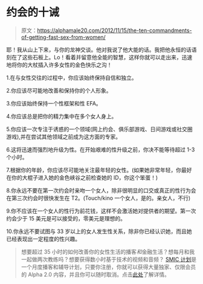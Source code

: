 # 约会的十诫

> 原文：<https://alphamale20.com/2012/11/15/the-ten-commandments-of-getting-fast-sex-from-women/>

耶！我从山上下来，与你的龙神交谈。他对我说了他大能的话。我把他永恒的话语刻在了这些石板上。Lo！看着并留意他全能的智慧，这样你就可以走出来，迅速地将你的大杖插入许多女性的金色快乐之沟！

1.在与女性交往的过程中，你应该始终保持自信和独立。

2.你应该尽可能地改善和保持你的个人形象。

3.你应该始终保持一个性框架和性 EFA。

4.你应该总是把你的精力集中在多个女人身上。

5.你应该一次专注于诱惑的一个领域(网上约会、俱乐部游戏、日间游戏或社交圈游戏),并在尝试其他领域之前成为这方面的专家。

6.这将迅速而强烈地升级为性。在开始艰难的性升级之前，你决不能等待超过 1-3 个小时。

7.根据你的年龄，你应该尽可能地关注最年轻的女性。(如果她非常年轻，你最好在你的大棍子进入她的金色峡谷之前检查她的 ID，你这个笨蛋！)

8.你永远不要在第一次约会时亲吻一个女人，除非很明显的口交或真正的性行为会在第三次约会时很快发生在 T2。(Touch/kino 一个女人，是的。亲女人，不行)

9.你不应该在一个女人的性行为前花钱，这样不会激活她对提供者的期望。第一次约会少于 15 美元是可以接受的，零美元是理想的。

10.你永远不要试图与 33 岁以上的女人发生性关系，除非你已经认识她，而且她已经表现出一定程度的性兴趣。

> 想要超过 35 小时的如何改善你的女性生活的播客*和*金融生活？想每月和我一起做两次教练吗？想要获得数小时基于技术的视频和音频？ [SMIC 计划](https://alphamale20.kartra.com/page/vIL17)是一个月度播客和辅导计划，只要你注册，你就可以获得大量独家、仅限会员的 Alpha 2.0 内容，并且你可以随时取消。点击[此处](https://alphamale20.kartra.com/page/vIL17)了解详情。
> 
> 